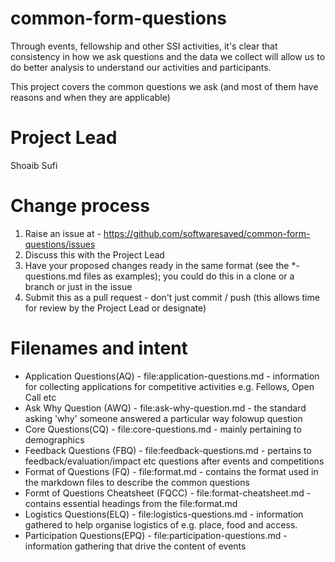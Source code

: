 # common-form-questions
Through events, fellowship and other SSI activities, it's clear that consistency in how we ask questions and the data we collect will allow us to do better analysis to understand our activities and participants.

This project covers the common questions we ask (and most of them have reasons and when they are applicable)


# Project Lead
Shoaib Sufi

# Change process

1. Raise an issue at - https://github.com/softwaresaved/common-form-questions/issues
2. Discuss this with the Project Lead
3. Have your proposed changes ready in the same format (see the \*-questions.md files as examples); you could do this in a clone or a branch or just in the issue
4. Submit this as a pull request - don't just commit / push (this allows time for review by the Project Lead or designate)

# Filenames and intent

* Application Questions(AQ) - file:application-questions.md - information for collecting applications for competitive activities e.g. Fellows, Open Call etc
* Ask Why Question (AWQ) - file:ask-why-question.md - the standard asking 'why'  someone answered a particular way folowup question 
* Core Questions(CQ) - file:core-questions.md - mainly pertaining to demographics
* Feedback Questions (FBQ) - file:feedback-questions.md - pertains to feedback/evaluation/impact etc questions after events and competitions
* Format of Questions (FQ) - file:format.md - contains the format used in the markdown files to describe the common questions
* Formt of Questions Cheatsheet (FQCC) - file:format-cheatsheet.md - contains essential headings from the file:format.md 
* Logistics Questions(ELQ) - file:logistics-questions.md - information gathered to help organise logistics of e.g. place, food and access.
* Participation Questions(EPQ) - file:participation-questions.md -  information gathering that drive the content of events
